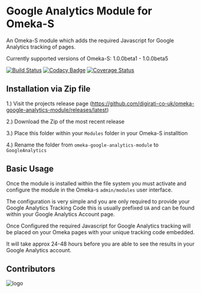 Google Analytics Module for Omeka-S
====================

An Omeka-S module which adds the required Javascript for Google Analytics tracking of pages.

Currently supported versions of Omeka-S: 1.0.0beta1 - 1.0.0beta5

[![Build Status](https://travis-ci.org/digirati-co-uk/omeka-google-analytics-module.svg?branch=master)](https://travis-ci.org/digirati-co-uk/omeka-google-analytics-module)
[![Codacy Badge](https://api.codacy.com/project/badge/Grade/31df3685dbc3470696975940085eaa5f)](https://www.codacy.com/app/Digirati/omeka-google-analytics-module?utm_source=github.com&amp;utm_medium=referral&amp;utm_content=digirati-co-uk/omeka-google-analytics-module&amp;utm_campaign=Badge_Grade)
[![Coverage Status](https://coveralls.io/repos/github/digirati-co-uk/omeka-google-analytics-module/badge.svg?branch=master)](https://coveralls.io/github/digirati-co-uk/omeka-google-analytics-module?branch=master)

Installation via Zip file
------------
1.) Visit the projects release page (https://github.com/digirati-co-uk/omeka-google-analytics-module/releases/latest)

2.) Download the Zip of the most recent release


3.) Place this folder within your `Modules` folder in your Omeka-S installtion


4.) Rename the folder from `omeka-google-analytics-module` to `GoogleAnalytics`



Basic Usage
-----------

Once the module is installed within the file system you must activate and configure the module in the Omeka-s `admin/modules` user interface.

The configuration is very simple and you are only required to provide your Google Analytics Tracking Code this is usually prefixed `UA` and can be found within your Google Analytics Account page.

Once Configured the required Javascript for Google Analytics tracking will be placed on your Omeka pages with your unique tracking code embedded. 

It will take approx 24-48 hours before you are able to see the results in your Google Analytics account.


Contributors
------------
![logo](https://www.llgc.org.uk/fileadmin/templates/assets-2015/img/logo-nlw-sgwar.svg "NLW Logo")
